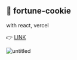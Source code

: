 ## :cookie: fortune-cookie

with react, vercel

:point_right: [LINK](https://fortune-cookie-sable.vercel.app/)

![untitled](https://user-images.githubusercontent.com/92494452/179706387-f06af7d8-400e-43bc-a0a4-fbdc0fb65f0a.gif)
